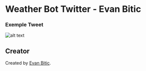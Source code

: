 # Weather Bot Twitter - Evan Bitic

### Exemple Tweet

![alt text](https://image.noelshack.com/fichiers/2019/26/2/1561445568-capture-d-ecran-2019-06-25-a-08-52-34.png)

## Creator

Created by [Evan Bitic](www.evan-bitic.fr).
